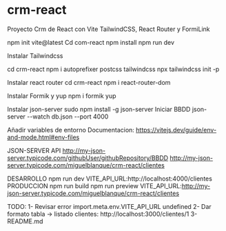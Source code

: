 # crm-react
 Proyecto Crm de React con Vite TailwindCSS, React Router y FormiLink



npm init vite@latest
Cd com-react
npm install
npm run dev


Instalar Tailwindcss

cd crm-react 
npm i autoprefixer postcss tailwindcss
npx tailwindcss init -p


Instalar react router
cd crm-react 
npm i react-router-dom


Instalar Formik y yup
npm i formik yup


Instalar json-server
sudo npm install -g json-server
Iniciar BBDD
json-server --watch db.json --port 4000




Añadir variables de entorno
Documentacion:
https://vitejs.dev/guide/env-and-mode.html#env-files

JSON-SERVER API
http://my-json-server.typicode.com/githubUser/githubRepository/BBDD
http://my-json-server.typicode.com/miguelblanque/crm-react/clientes


DESARROLLO
npm run dev
VITE_API_URL:http://localhost:4000/clientes
PRODUCCION
npm run build
npm run preview
VITE_API_URL:http://my-json-server.typicode.com/miguelblanque/crm-react/clientes


TODO:
1- Revisar error import.meta.env.VITE_API_URL undefined
2- Dar formato  tabla -> listado clientes: http://localhost:3000/clientes/1
3- README.md